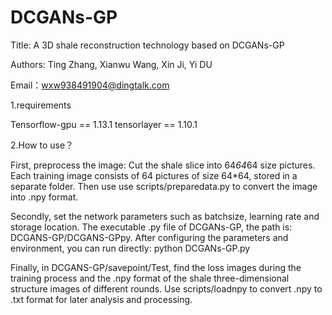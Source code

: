 # DCGANs-GP
Title: A 3D shale reconstruction technology based on DCGANs-GP

Authors: Ting Zhang, Xianwu Wang, Xin Ji, Yi DU


Email：wxw938491904@dingtalk.com

1.requirements


Tensorflow-gpu == 1.13.1
tensorlayer == 1.10.1


2.How to use？


First, preprocess the image: Cut the shale slice into 64*64*64 size pictures. Each training image consists of 64 pictures of size 64*64, stored in a separate folder. Then use use scripts/preparedata.py to convert the image into .npy format.


Secondly, set the network parameters such as batchsize, learning rate and storage location. The executable .py file of DCGANs-GP, the path is: DCGANS-GP/DCGANS-GPpy. After configuring the parameters and environment, you can run directly: python DCGANs-GP.py


Finally, in DCGANS-GP/savepoint/Test, find the loss images during the training process and the .npy format of the shale three-dimensional structure images of different rounds. Use scripts/loadnpy to convert .npy to .txt format for later analysis and processing.
